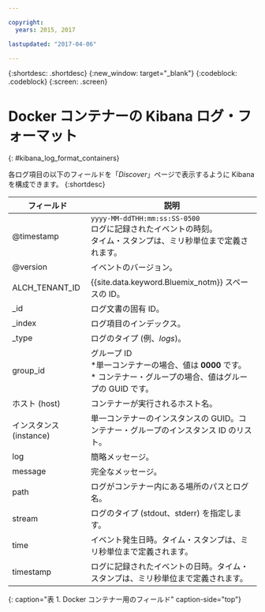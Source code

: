 ```yaml
---

copyright:
  years: 2015, 2017

lastupdated: "2017-04-06"

---
```



{:shortdesc: .shortdesc}
{:new_window: target="_blank"}
{:codeblock: .codeblock}
{:screen: .screen}


# Docker コンテナーの Kibana ログ・フォーマット
{: #kibana_log_format_containers}

各ログ項目の以下のフィールドを「*Discover*」ページで表示するように Kibana を構成できます。
{:shortdesc}

| フィールド | 説明 |
|-------|-------------|
| @timestamp | `yyyy-MM-ddTHH:mm:ss:SS-0500`  <br> ログに記録されたイベントの時刻。<br> タイム・スタンプは、ミリ秒単位まで定義されます。 |
| @version | イベントのバージョン。 |
| ALCH_TENANT_ID | {{site.data.keyword.Bluemix_notm}} スペースの ID。 |
| \_id | ログ文書の固有 ID。 |
| \_index | ログ項目のインデックス。 |
| \_type | ログのタイプ (例、*logs*)。 |
| group_id | グループ ID<br> *単一コンテナーの場合、値は **0000** です。<br> * コンテナー・グループの場合、値はグループの GUID です。  |
| ホスト (host) | コンテナーが実行されるホスト名。 |
| インスタンス (instance) | 単一コンテナーのインスタンスの GUID。コンテナー・グループのインスタンス ID のリスト。|
| log | 簡略メッセージ。 |
| message | 完全なメッセージ。 |
| path | ログがコンテナー内にある場所のパスとログ名。 |
| stream | ログのタイプ (stdout、stderr) を指定します。 |
| time | イベント発生日時。タイム・スタンプは、ミリ秒単位まで定義されます。|
| timestamp | ログに記録されたイベントの日時。タイム・スタンプは、ミリ秒単位まで定義されます。 |
{: caption="表 1. Docker コンテナー用のフィールド" caption-side="top"}


